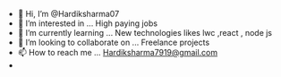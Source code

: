 - 👋 Hi, I’m @Hardiksharma07
- 👀 I’m interested in ... High paying jobs 
- 🌱 I’m currently learning ... New technologies likes lwc ,react , node js 
- 💞️ I’m looking to collaborate on ... Freelance projects
- 📫 How to reach me ... Hardiksharma7919@gmail.com
-

<!---
Hardiksharma07/Hardiksharma07 is a ✨ special ✨ repository because its `README.md` (this file) appears on your GitHub profile.
You can click the Preview link to take a look at your changes.
--->
